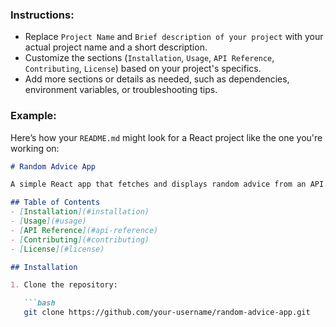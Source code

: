 
### Instructions:
- Replace `Project Name` and `Brief description of your project` with your actual project name and a short description.
- Customize the sections (`Installation`, `Usage`, `API Reference`, `Contributing`, `License`) based on your project's specifics.
- Add more sections or details as needed, such as dependencies, environment variables, or troubleshooting tips.

### Example:
Here’s how your `README.md` might look for a React project like the one you're working on:

```markdown
# Random Advice App

A simple React app that fetches and displays random advice from an API.

## Table of Contents
- [Installation](#installation)
- [Usage](#usage)
- [API Reference](#api-reference)
- [Contributing](#contributing)
- [License](#license)

## Installation

1. Clone the repository:

   ```bash
   git clone https://github.com/your-username/random-advice-app.git
